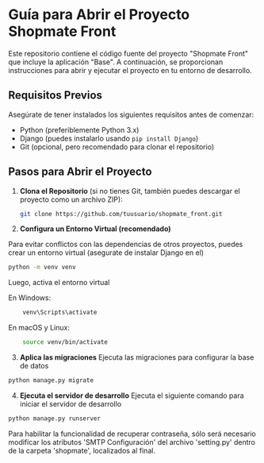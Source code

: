 # Guía para Abrir el Proyecto Shopmate Front

Este repositorio contiene el código fuente del proyecto "Shopmate Front" que incluye la aplicación "Base". A continuación, se proporcionan instrucciones para abrir y ejecutar el proyecto en tu entorno de desarrollo.

## Requisitos Previos

Asegúrate de tener instalados los siguientes requisitos antes de comenzar:

- Python (preferiblemente Python 3.x)
- Django (puedes instalarlo usando `pip install Django`)
- Git (opcional, pero recomendado para clonar el repositorio)

## Pasos para Abrir el Proyecto

1. **Clona el Repositorio** (si no tienes Git, también puedes descargar el proyecto como un archivo ZIP):

   ```bash
   git clone https://github.com/tuusuario/shopmate_front.git
   ```

2. **Configura un Entorno Virtual (recomendado)**

Para evitar conflictos con las dependencias de otros proyectos, puedes crear un entorno virtual (asegurate de instalar Django en el)

```bash
python -m venv venv
```
Luego, activa el entorno virtual

En Windows:
```bash
    venv\Scripts\activate
```

En macOS y Linux:
```bash
    source venv/bin/activate
```

3. **Aplica las migraciones**
Ejecuta las migraciones para configurar la base de datos

```bash
python manage.py migrate
```

4. **Ejecuta el servidor de desarrollo**
Ejecuta el siguiente comando para iniciar el servidor de desarrollo

```bash
python manage.py runserver
```

Para habilitar la funcionalidad de recuperar contraseña, sólo será necesario modificar los atributos 'SMTP Configuración' del archivo 'setting.py' dentro de la carpeta 'shopmate', localizados al final.